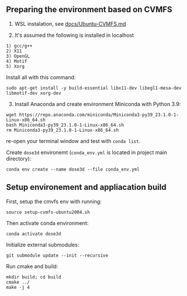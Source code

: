 ## Preparing the environment based on CVMFS

1) WSL instalation, see [docs/Ubuntu-CVMFS.md](Ubuntu-CVMFS.md)

2) It's assumed the following is installed in localhost
```
1) gcc/g++
2) X11
3) OpenGL
4) Motif
5) Xorg
```

Install all with this command:
```
sudo apt-get install -y build-essential libx11-dev libegl1-mesa-dev libmotif-dev xorg-dev
```

3) Install Anaconda and create environment
Miniconda with Python 3.9: 
```
wget https://repo.anaconda.com/miniconda/Miniconda3-py39_23.1.0-1-Linux-x86_64.sh
bash Miniconda3-py39_23.1.0-1-Linux-x86_64.sh
rm Miniconda3-py39_23.1.0-1-Linux-x86_64.sh

```
re-open your terminal window and test with `conda list`.

Create `dose3d` environemt (`conda_env.yml` is located in project main directory):
```
conda env create --name dose3d --file conda_env.yml
```

## Setup environement and appliacation build
First, setup the cmvfs env with running:
```
source setup-cvmfs-ubuntu2004.sh
```
Then activate conda environment:
```
conda activate dose3d
```
Initialize external submodules:
```
git submodule update --init --recursive
```

Run cmake and build:
```
mkdir build; cd build
cmake ../
make -j 4
```